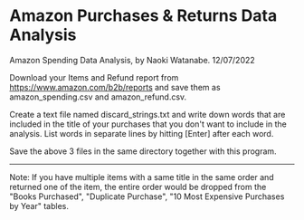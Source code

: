 # Amazon Purchases & Returns Data Analysis
 Amazon Spending Data Analysis, by Naoki Watanabe. 12/07/2022

 Download your Items and Refund report from https://www.amazon.com/b2b/reports and save them as amazon_spending.csv
 and amazon_refund.csv.

 Create a text file named discard_strings.txt and write down words that are included in the title of your purchases that
 you don't want to include in the analysis. List words in separate lines by hitting [Enter] after each word.

 Save the above 3 files in the same directory together with this program.
 _______________________________________________________________________________________________________________________

Note: If you have multiple items with a same title in the same order and returned one of the item, the entire order would be dropped from the 
"Books Purchased", "Duplicate Purchase", "10 Most Expensive Purchases by Year" tables.
